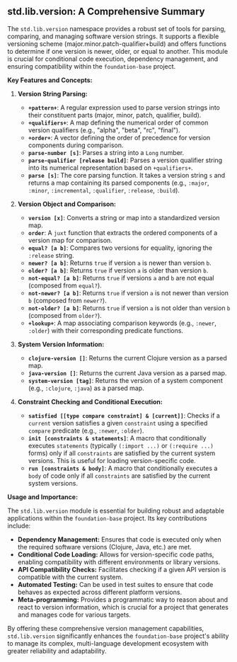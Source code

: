 ## std.lib.version: A Comprehensive Summary

The `std.lib.version` namespace provides a robust set of tools for parsing, comparing, and managing software version strings. It supports a flexible versioning scheme (major.minor.patch-qualifier+build) and offers functions to determine if one version is newer, older, or equal to another. This module is crucial for conditional code execution, dependency management, and ensuring compatibility within the `foundation-base` project.

**Key Features and Concepts:**

1.  **Version String Parsing:**
    *   **`+pattern+`**: A regular expression used to parse version strings into their constituent parts (major, minor, patch, qualifier, build).
    *   **`+qualifiers+`**: A map defining the numerical order of common version qualifiers (e.g., "alpha", "beta", "rc", "final").
    *   **`+order+`**: A vector defining the order of precedence for version components during comparison.
    *   **`parse-number [s]`**: Parses a string into a `Long` number.
    *   **`parse-qualifier [release build]`**: Parses a version qualifier string into its numerical representation based on `+qualifiers+`.
    *   **`parse [s]`**: The core parsing function. It takes a version string `s` and returns a map containing its parsed components (e.g., `:major`, `:minor`, `:incremental`, `:qualifier`, `:release`, `:build`).

2.  **Version Object and Comparison:**
    *   **`version [x]`**: Converts a string or map into a standardized version map.
    *   **`order`**: A `juxt` function that extracts the ordered components of a version map for comparison.
    *   **`equal? [a b]`**: Compares two versions for equality, ignoring the `:release` string.
    *   **`newer? [a b]`**: Returns `true` if version `a` is newer than version `b`.
    *   **`older? [a b]`**: Returns `true` if version `a` is older than version `b`.
    *   **`not-equal? [a b]`**: Returns `true` if versions `a` and `b` are not equal (composed from `equal?`).
    *   **`not-newer? [a b]`**: Returns `true` if version `a` is not newer than version `b` (composed from `newer?`).
    *   **`not-older? [a b]`**: Returns `true` if version `a` is not older than version `b` (composed from `older?`).
    *   **`+lookup+`**: A map associating comparison keywords (e.g., `:newer`, `:older`) with their corresponding predicate functions.

3.  **System Version Information:**
    *   **`clojure-version []`**: Returns the current Clojure version as a parsed map.
    *   **`java-version []`**: Returns the current Java version as a parsed map.
    *   **`system-version [tag]`**: Returns the version of a system component (e.g., `:clojure`, `:java`) as a parsed map.

4.  **Constraint Checking and Conditional Execution:**
    *   **`satisfied [[type compare constraint] & [current]]`**: Checks if a `current` version satisfies a given `constraint` using a specified `compare` predicate (e.g., `:newer`, `:older`).
    *   **`init [constraints & statements]`**: A macro that conditionally executes `statements` (typically `(:import ...)` or `(:require ...)` forms) only if all `constraints` are satisfied by the current system versions. This is useful for loading version-specific code.
    *   **`run [constraints & body]`**: A macro that conditionally executes a `body` of code only if all `constraints` are satisfied by the current system versions.

**Usage and Importance:**

The `std.lib.version` module is essential for building robust and adaptable applications within the `foundation-base` project. Its key contributions include:

*   **Dependency Management:** Ensures that code is executed only when the required software versions (Clojure, Java, etc.) are met.
*   **Conditional Code Loading:** Allows for version-specific code paths, enabling compatibility with different environments or library versions.
*   **API Compatibility Checks:** Facilitates checking if a given API version is compatible with the current system.
*   **Automated Testing:** Can be used in test suites to ensure that code behaves as expected across different platform versions.
*   **Meta-programming:** Provides a programmatic way to reason about and react to version information, which is crucial for a project that generates and manages code for various targets.

By offering these comprehensive version management capabilities, `std.lib.version` significantly enhances the `foundation-base` project's ability to manage its complex, multi-language development ecosystem with greater reliability and adaptability.
